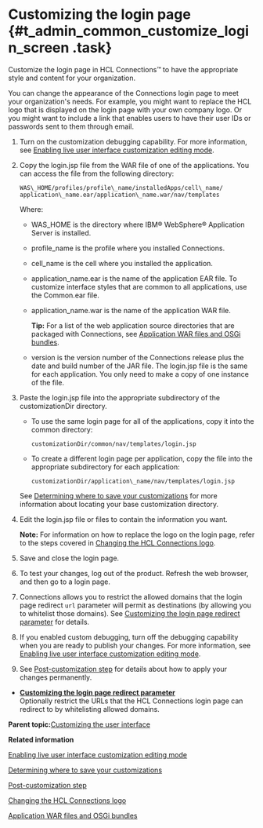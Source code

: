 # Customizing the login page {#t_admin_common_customize_login_screen .task}

Customize the login page in HCL Connections™ to have the appropriate style and content for your organization.

You can change the appearance of the Connections login page to meet your organization's needs. For example, you might want to replace the HCL logo that is displayed on the login page with your own company logo. Or you might want to include a link that enables users to have their user IDs or passwords sent to them through email.

1.  Turn on the customization debugging capability. For more information, see [Enabling live user interface customization editing mode](t_customize_enable_custom_debugging.md).

2.  Copy the login.jsp file from the WAR file of one of the applications. You can access the file from the following directory:

    ```
    WAS\_HOME/profiles/profile\_name/installedApps/cell\_name/
    application\_name.ear/application\_name.war/nav/templates
    ```

    Where:

    -   WAS\_HOME is the directory where IBM® WebSphere® Application Server is installed.
    -   profile\_name is the profile where you installed Connections.
    -   cell\_name is the cell where you installed the application.
    -   application\_name.ear is the name of the application EAR file. To customize interface styles that are common to all applications, use the Common.ear file.
    -   application\_name.war is the name of the application WAR file.

        **Tip:** For a list of the web application source directories that are packaged with Connections, see [Application WAR files and OSGi bundles](r_customize_war_osgi_file_locations.md).

    -   version is the version number of the Connections release plus the date and build number of the JAR file.
    The login.jsp file is the same for each application. You only need to make a copy of one instance of the file.

3.  Paste the login.jsp file into the appropriate subdirectory of the customizationDir directory.

    -   To use the same login page for all of the applications, copy it into the common directory:

        ```
        customizationDir/common/nav/templates/login.jsp
        ```

    -   To create a different login page per application, copy the file into the appropriate subdirectory for each application:

        ```
        customizationDir/application\_name/nav/templates/login.jsp
        ```

    See [Determining where to save your customizations](t_customize_find_custom_directory.md) for more information about locating your base customization directory.

4.  Edit the login.jsp file or files to contain the information you want.

    **Note:** For information on how to replace the logo on the login page, refer to the steps covered in [Changing the HCL Connections logo](t_customize_change_logo.md).

5.  Save and close the login page.

6.  To test your changes, log out of the product. Refresh the web browser, and then go to a login page.

7.  Connections allows you to restrict the allowed domains that the login page redirect `url` parameter will permit as destinations \(by allowing you to whitelist those domains\). See [Customizing the login page redirect parameter](admin_customize_login_page_redirect.md) for details.

8.  If you enabled custom debugging, turn off the debugging capability when you are ready to publish your changes. For more information, see [Enabling live user interface customization editing mode](t_customize_enable_custom_debugging.md).

9.  See [Post-customization step](t_admin_common_customize_postreq.md) for details about how to apply your changes permanently.


-   **[Customizing the login page redirect parameter](../customize/admin_customize_login_page_redirect.md)**  
Optionally restrict the URLs that the HCL Connections login page can redirect to by whitelisting allowed domains.

**Parent topic:**[Customizing the user interface](../customize/t_admin_common_customize_main.md)

**Related information**  


[Enabling live user interface customization editing mode](../customize/t_customize_enable_custom_debugging.md)

[Determining where to save your customizations](../customize/t_customize_find_custom_directory.md)

[Post-customization step](../customize/t_admin_common_customize_postreq.md)

[Changing the HCL Connections logo](../customize/t_customize_change_logo.md)

[Application WAR files and OSGi bundles](../customize/r_customize_war_osgi_file_locations.md)

